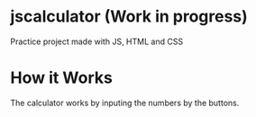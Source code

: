 # jscalculator (Work in progress)
Practice project made with JS, HTML and CSS

# How it Works

The calculator works by inputing the numbers by the buttons.
